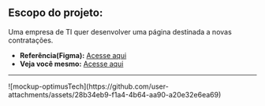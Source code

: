 ## Escopo do projeto:
Uma empresa de TI quer desenvolver uma página destinada a novas contratações.
- **Referência(Figma):** [Acesse aqui](https://www.figma.com/design/mm3MLozvUDGhDRTxSLlGL5/7daysOfCode-HTML-CSS?node-id=0-1&node-type=canvas&t=sBCfGRbq40ngj7BY-0)
- **Veja você mesmo:** [Acesse aqui](https://gabrielgt5.github.io/Leading-Page-com-HTML-e-CSS/)

<hr>
![mockup-optimusTech](https://github.com/user-attachments/assets/28b34eb9-f1a4-4b64-aa90-a20e32e6ea69)
